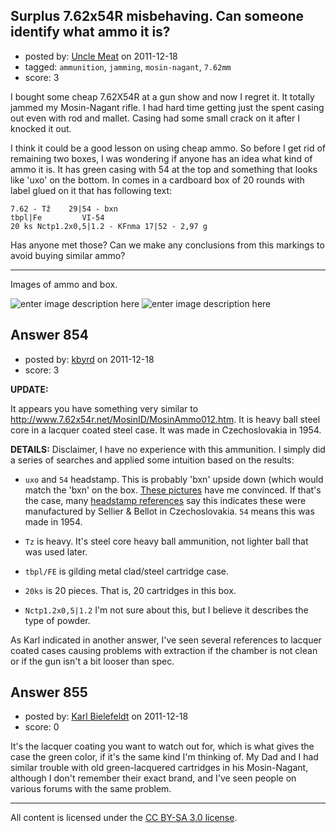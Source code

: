 ## Surplus 7.62x54R misbehaving. Can someone identify what ammo it is?

- posted by: [Uncle Meat](https://stackexchange.com/users/-1/49-uncle-meat) on 2011-12-18
- tagged: `ammunition`, `jamming`, `mosin-nagant`, `7.62mm`
- score: 3

<p>I bought some cheap 7.62X54R at a gun show and now I regret it. It totally jammed my Mosin-Nagant rifle. I had hard time getting just the spent casing out even with rod and mallet. Casing had some small crack on it after I knocked it out. </p>

<p>I think it could be a good lesson on using cheap ammo.
So before I get rid of remaining two boxes, I was wondering if anyone has an idea what kind of ammo it is. It has green casing with 54 at the top and something that looks like 'uxo' on the bottom. In comes in a cardboard box of 20 rounds with label glued on it that has following text:</p>

<pre><code>7.62 - Tž    29|54 - bxn
tbpl|Fe         VI-54
20 ks Nctp1.2x0,5|1.2 - KFnma 17|52 - 2,97 g
</code></pre>

<p>Has anyone met those?
Can we make any conclusions from this markings to avoid buying similar ammo?</p>

<hr>

<p>Images of ammo and box.</p>

<p><img src="http://i.stack.imgur.com/7wqT1.jpg" alt="enter image description here">
<img src="http://i.stack.imgur.com/ukWOH.jpg" alt="enter image description here"></p>



## Answer 854

- posted by: [kbyrd](https://stackexchange.com/users/-1/37-kbyrd) on 2011-12-18
- score: 3

<p><strong>UPDATE:</strong></p>

<p>It appears you have something very similar to <a href="http://www.7.62x54r.net/MosinID/MosinAmmo012.htm" rel="nofollow">http://www.7.62x54r.net/MosinID/MosinAmmo012.htm</a>. It is heavy ball steel core in a lacquer coated steel case. It was made in Czechoslovakia in 1954. </p>

<p><strong>DETAILS:</strong>
Disclaimer, I have no experience with this ammunition. I simply did a series of searches and applied some intuition based on the results:</p>

<ul>
<li><p><code>uxo</code> and <code>54</code> headstamp. This is probably 'bxn' upside down (which would match the 'bxn' on the box. <a href="http://62x54r.net/MosinID/MosinAmmoID06.htm" rel="nofollow">These pictures</a> have me convinced. If that's the case, many <a href="http://cartridgecollectors.org/headstampcodes.htm" rel="nofollow">headstamp references</a> say this indicates these were manufactured by Sellier &amp; Bellot in Czechoslovakia. <code>54</code> means this was made in 1954. </p></li>
<li><p><code>Tz</code> is heavy. It's steel core heavy ball ammunition, not lighter ball that was used later.</p></li>
<li><p><code>tbpl/FE</code> is gilding metal clad/steel cartridge case.</p></li>
<li><p><code>20ks</code> is 20 pieces. That is, 20 cartridges in this box.</p></li>
<li><p><code>Nctp1.2x0,5|1.2</code> I'm not sure about this, but I believe it describes the type of powder.</p></li>
</ul>

<p>As Karl indicated in another answer, I've seen several references to lacquer coated cases causing problems with extraction if the chamber is not clean or if the gun isn't a bit looser than spec.</p>



## Answer 855

- posted by: [Karl Bielefeldt](https://stackexchange.com/users/-1/288-karl-bielefeldt) on 2011-12-18
- score: 0

<p>It's the lacquer coating you want to watch out for, which is what gives the case the green color, if it's the same kind I'm thinking of.  My Dad and I had similar trouble with old green-lacquered cartridges in his Mosin-Nagant, although I don't remember their exact brand, and I've seen people on various forums with the same problem.</p>




---

All content is licensed under the [CC BY-SA 3.0 license](https://creativecommons.org/licenses/by-sa/3.0/).
